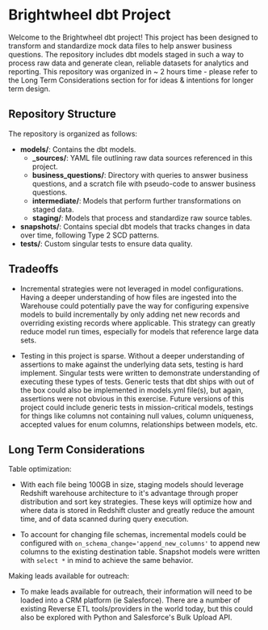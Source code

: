# Brightwheel dbt Project

Welcome to the Brightwheel dbt project! This project has been designed to transform and standardize mock data files to help answer business questions. The repository includes dbt models staged in such a way to process raw data and generate clean, reliable datasets for analytics and reporting. This repository was organized in ~ 2 hours time - please refer to the Long Term Considerations section for for ideas & intentions for longer term design.

## Repository Structure

The repository is organized as follows:

- **models/**: Contains the dbt models.
  - **_sources/**: YAML file outlining raw data sources referenced in this project.
  - **business_questions/**: Directory with queries to answer business questions, and a scratch file with pseudo-code to answer business questions.
  - **intermediate/**: Models that perform further transformations on staged data.
  - **staging/**: Models that process and standardize raw source tables.
- **snapshots/**: Contains special dbt models that tracks changes in data over time, following Type 2 SCD patterns.
- **tests/**: Custom singular tests to ensure data quality.

## Tradeoffs

- Incremental strategies were not leveraged in model configurations. Having a deeper understanding of how files are ingested into the Warehouse could potentially pave the way for configuring expensive models to build incrementally by only adding net new records and overriding existing records where applicable. This strategy can greatly reduce model run times, especially for models that reference large data sets.

- Testing in this project is sparse. Without a deeper understanding of assertions to make against the underlying data sets, testing is hard implement. Singular tests were written to demonstrate understanding of executing these types of tests. Generic tests that dbt ships with out of the box could also be implemented in models.yml file(s), but again, assertions were not obvious in this exercise. Future versions of this project could include generic tests in mission-critical models, testings for things like columns not containing null values, column uniqueness, accepted values for enum columns, relationships between models, etc. 

## Long Term Considerations

Table optimization:

- With each file being 100GB in size, staging models should leverage Redshift warehouse architecture to it's advantage through proper distribution and sort key strategies. These keys will optimize how and where data is stored in Redshift cluster and greatly reduce the amount time, and of data scanned during query execution.

- To account for changing file schemas, incremental models could be configured with `on_schema_change='append_new_columns'` to append new columns to the existing destination table. Snapshot models were written with `select *` in mind to achieve the same behavior.

Making leads available for outreach:

- To make leads available for outreach, their information will need to be loaded into a CRM platform (ie Salesforce). There are a number of existing Reverse ETL tools/providers in the world today, but this could also be explored with Python and Salesforce's Bulk Upload API.
